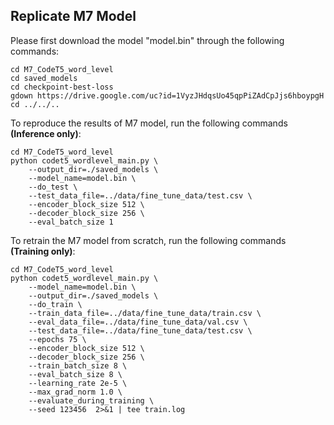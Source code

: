 ## Replicate M7 Model

Please first download the model "model.bin" through the following commands:
```
cd M7_CodeT5_word_level
cd saved_models
cd checkpoint-best-loss
gdown https://drive.google.com/uc?id=1VyzJHdqsUo45qpPiZAdCpJjs6hboypgH
cd ../../..
```

To reproduce the results of M7 model, run the following commands **(Inference only)**:
```
cd M7_CodeT5_word_level
python codet5_wordlevel_main.py \
    --output_dir=./saved_models \
    --model_name=model.bin \
    --do_test \
    --test_data_file=../data/fine_tune_data/test.csv \
    --encoder_block_size 512 \
    --decoder_block_size 256 \
    --eval_batch_size 1
```

To retrain the M7 model from scratch, run the following commands **(Training only)**:
```
cd M7_CodeT5_word_level
python codet5_wordlevel_main.py \
    --model_name=model.bin \
    --output_dir=./saved_models \
    --do_train \
    --train_data_file=../data/fine_tune_data/train.csv \
    --eval_data_file=../data/fine_tune_data/val.csv \
    --test_data_file=../data/fine_tune_data/test.csv \
    --epochs 75 \
    --encoder_block_size 512 \
    --decoder_block_size 256 \
    --train_batch_size 8 \
    --eval_batch_size 8 \
    --learning_rate 2e-5 \
    --max_grad_norm 1.0 \
    --evaluate_during_training \
    --seed 123456  2>&1 | tee train.log
```
